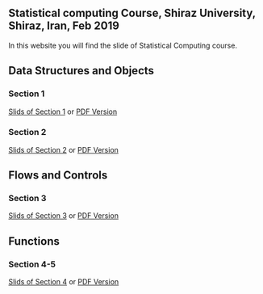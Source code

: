 ## Statistical computing Course, Shiraz University, Shiraz, Iran, Feb 2019 

In this website you will find the slide of Statistical Computing course.

## Data Structures and Objects
### Section 1

[Slids of Section 1](https://smnajibi.github.io/statcomp/01/Section1.html) or [PDF Version](https://smnajibi.github.io/statcomp/01/Section1.pdf)

### Section 2

[Slids of Section 2](https://smnajibi.github.io/statcomp/02/Section2.html) or [PDF Version](https://smnajibi.github.io/statcomp/02/Section2.pdf)

## Flows and Controls
### Section 3
[Slids of Section 3](https://smnajibi.github.io/statcomp/03/Section3.html) or [PDF Version](https://smnajibi.github.io/statcomp/03/Section3.pdf)

## Functions
### Section 4-5

[Slids of Section 4](https://smnajibi.github.io/statcomp/04/Section4.html) or [PDF Version](https://smnajibi.github.io/statcomp/04/Section4.pdf)
<!---

[Slids of Section 5](https://smnajibi.github.io/statcomp/05/Section5.html) or [PDF Version](https://smnajibi.github.io/statcomp/05/Section5.pdf)


## Plot and Graphics
### Section 6

[Slids of Section 6](https://smnajibi.github.io/statcomp/06/Section6.html) or [PDF Version](https://smnajibi.github.io/statcomp/06/Section6.pdf)

## Estimation and Data fitting
### Section 7

[Slids of Section 7](https://smnajibi.github.io/statcomp/07/Section7.html) or [PDF Version](https://smnajibi.github.io/statcomp/07/Section7.pdf)
--!>
